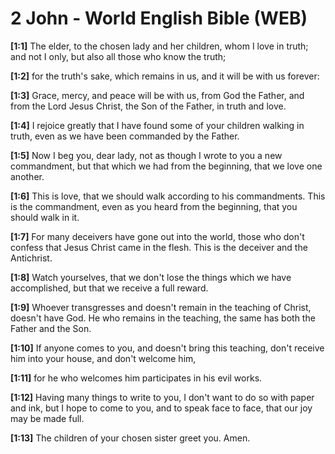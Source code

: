 # 2 John - World English Bible (WEB)

**[1:1]** The elder, to the chosen lady and her children, whom I love in truth; and not I only, but also all those who know the truth;

**[1:2]** for the truth's sake, which remains in us, and it will be with us forever:

**[1:3]** Grace, mercy, and peace will be with us, from God the Father, and from the Lord Jesus Christ, the Son of the Father, in truth and love.

**[1:4]** I rejoice greatly that I have found some of your children walking in truth, even as we have been commanded by the Father.

**[1:5]** Now I beg you, dear lady, not as though I wrote to you a new commandment, but that which we had from the beginning, that we love one another.

**[1:6]** This is love, that we should walk according to his commandments. This is the commandment, even as you heard from the beginning, that you should walk in it.

**[1:7]** For many deceivers have gone out into the world, those who don't confess that Jesus Christ came in the flesh. This is the deceiver and the Antichrist.

**[1:8]** Watch yourselves, that we don't lose the things which we have accomplished, but that we receive a full reward.

**[1:9]** Whoever transgresses and doesn't remain in the teaching of Christ, doesn't have God. He who remains in the teaching, the same has both the Father and the Son.

**[1:10]** If anyone comes to you, and doesn't bring this teaching, don't receive him into your house, and don't welcome him,

**[1:11]** for he who welcomes him participates in his evil works.

**[1:12]** Having many things to write to you, I don't want to do so with paper and ink, but I hope to come to you, and to speak face to face, that our joy may be made full.

**[1:13]** The children of your chosen sister greet you. Amen.
